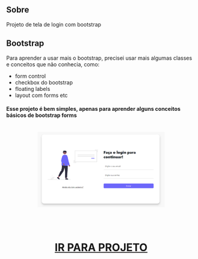 ## Sobre
Projeto de tela de login com bootstrap

## Bootstrap
Para aprender a usar mais o bootstrap, precisei usar mais algumas classes e conceitos que não conhecia, como:

* form control
* checkbox do bootstrap
* floating labels
* layout com forms
etc

<h4>Esse projeto é bem simples, apenas para aprender alguns conceitos básicos de <strong>bootstrap forms</strong></h4>

<br>
<div align="center">
    <img src="img/imgtoreadme.png" width="67%">
</div>

<br><br>

<h1 align="center"><a href="https://felilpz.github.io/tela-login/">IR PARA PROJETO</a></h1 align="center">